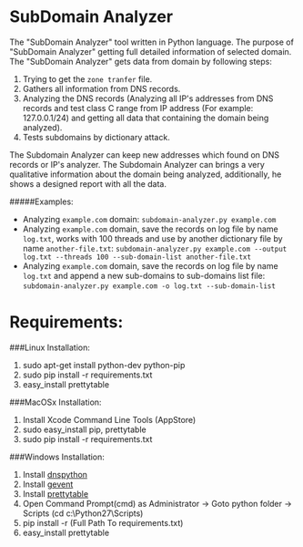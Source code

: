 SubDomain Analyzer
==================

The "SubDomain Analyzer" tool written in Python language.
The purpose of "SubDomain Analyzer" getting full detailed information of selected domain.
The "SubDomain Analyzer" gets data from domain by following steps:

1. Trying to get the `zone tranfer` file.
2. Gathers all information from DNS records.
3. Analyzing the DNS records (Analyzing all IP's addresses from DNS records and test class C range from IP address (For example: 127.0.0.1/24) and getting all data that containing the domain being analyzed).
4. Tests subdomains by dictionary attack.

The Subdomain Analyzer can keep new addresses which found on DNS records or IP's analyzer.
The Subdomain Analyzer can brings a very qualitative information about the domain being analyzed,
additionally, he shows a designed report with all the data.

#####Examples:
* Analyzing `example.com` domain:
`subdomain-analyzer.py example.com`
* Analyzing `example.com` domain, save the records on log file by name `log.txt`, works with 100 threads and use by another dictionary file by name `another-file.txt`:
`subdomain-analyzer.py example.com --output log.txt --threads 100 --sub-domain-list another-file.txt`
* Analyzing `example.com` domain, save the records on log file by name `log.txt` and append a new sub-domains to sub-domains list file:
`subdomain-analyzer.py example.com -o log.txt --sub-domain-list`

Requirements:
===============
###Linux Installation:
1. sudo apt-get install python-dev python-pip
2. sudo pip install -r requirements.txt
3. easy_install prettytable

###MacOSx Installation:
1. Install Xcode Command Line Tools (AppStore)
2. sudo easy_install pip, prettytable
3. sudo pip install -r requirements.txt

###Windows Installation:
1. Install [dnspython](http://www.dnspython.org/)
2. Install [gevent](http://www.lfd.uci.edu/~gohlke/pythonlibs/#gevent)
3. Install [prettytable](https://pypi.python.org/pypi/PrettyTable)
4. Open Command Prompt(cmd) as Administrator -> Goto python folder -> Scripts (cd c:\Python27\Scripts)
5. pip install -r (Full Path To requirements.txt)
6. easy_install prettytable
